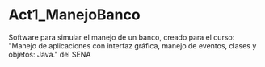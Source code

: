 # Act1_ManejoBanco
 Software para simular el manejo de un banco, creado para el curso: "Manejo de aplicaciones con interfaz gráfica, manejo de eventos, clases y objetos: Java." del SENA
